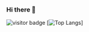 ### Hi there 👋
![visitor badge](https://visitor-badge.glitch.me/badge?page_id=Rafapp.Rafapp)
[![Top Langs](https://github-readme-stats.vercel.app/api/top-langs/?username=Rafapp)]
<!--
**Rafapp/Rafapp** is a ✨ _special_ ✨ repository because its `README.md` (this file) appears on your GitHub profile.

Here are some ideas to get you started:

- 🔭 I’m currently working on ...
- 🌱 I’m currently learning ...
- 👯 I’m looking to collaborate on ...
- 🤔 I’m looking for help with ...
- 💬 Ask me about ...
- 📫 How to reach me: ...
- 😄 Pronouns: ...
- ⚡ Fun fact: ...
-->
